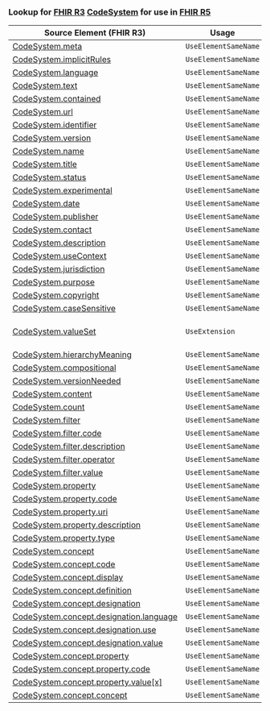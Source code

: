 ### Lookup for [FHIR R3](https://hl7.org/fhir/STU3/) [CodeSystem](https://hl7.org/fhir/STU3/CodeSystem.html) for use in [FHIR R5](https://hl7.org/fhir/R5/)

| Source Element (FHIR R3) | Usage | Target |
| -------------- | ----- | ------ |
| [CodeSystem.meta](https://hl7.org/fhir/STU3/CodeSystem.html#resource) | `UseElementSameName` | [CodeSystem.meta](https://hl7.org/fhir/R5/CodeSystem.html#resource) |
| [CodeSystem.implicitRules](https://hl7.org/fhir/STU3/CodeSystem.html#resource) | `UseElementSameName` | [CodeSystem.implicitRules](https://hl7.org/fhir/R5/CodeSystem.html#resource) |
| [CodeSystem.language](https://hl7.org/fhir/STU3/CodeSystem.html#resource) | `UseElementSameName` | [CodeSystem.language](https://hl7.org/fhir/R5/CodeSystem.html#resource) |
| [CodeSystem.text](https://hl7.org/fhir/STU3/CodeSystem.html#resource) | `UseElementSameName` | [CodeSystem.text](https://hl7.org/fhir/R5/CodeSystem.html#resource) |
| [CodeSystem.contained](https://hl7.org/fhir/STU3/CodeSystem.html#resource) | `UseElementSameName` | [CodeSystem.contained](https://hl7.org/fhir/R5/CodeSystem.html#resource) |
| [CodeSystem.url](https://hl7.org/fhir/STU3/CodeSystem.html#resource) | `UseElementSameName` | [CodeSystem.url](https://hl7.org/fhir/R5/CodeSystem.html#resource) |
| [CodeSystem.identifier](https://hl7.org/fhir/STU3/CodeSystem.html#resource) | `UseElementSameName` | [CodeSystem.identifier](https://hl7.org/fhir/R5/CodeSystem.html#resource) |
| [CodeSystem.version](https://hl7.org/fhir/STU3/CodeSystem.html#resource) | `UseElementSameName` | [CodeSystem.version](https://hl7.org/fhir/R5/CodeSystem.html#resource) |
| [CodeSystem.name](https://hl7.org/fhir/STU3/CodeSystem.html#resource) | `UseElementSameName` | [CodeSystem.name](https://hl7.org/fhir/R5/CodeSystem.html#resource) |
| [CodeSystem.title](https://hl7.org/fhir/STU3/CodeSystem.html#resource) | `UseElementSameName` | [CodeSystem.title](https://hl7.org/fhir/R5/CodeSystem.html#resource) |
| [CodeSystem.status](https://hl7.org/fhir/STU3/CodeSystem.html#resource) | `UseElementSameName` | [CodeSystem.status](https://hl7.org/fhir/R5/CodeSystem.html#resource) |
| [CodeSystem.experimental](https://hl7.org/fhir/STU3/CodeSystem.html#resource) | `UseElementSameName` | [CodeSystem.experimental](https://hl7.org/fhir/R5/CodeSystem.html#resource) |
| [CodeSystem.date](https://hl7.org/fhir/STU3/CodeSystem.html#resource) | `UseElementSameName` | [CodeSystem.date](https://hl7.org/fhir/R5/CodeSystem.html#resource) |
| [CodeSystem.publisher](https://hl7.org/fhir/STU3/CodeSystem.html#resource) | `UseElementSameName` | [CodeSystem.publisher](https://hl7.org/fhir/R5/CodeSystem.html#resource) |
| [CodeSystem.contact](https://hl7.org/fhir/STU3/CodeSystem.html#resource) | `UseElementSameName` | [CodeSystem.contact](https://hl7.org/fhir/R5/CodeSystem.html#resource) |
| [CodeSystem.description](https://hl7.org/fhir/STU3/CodeSystem.html#resource) | `UseElementSameName` | [CodeSystem.description](https://hl7.org/fhir/R5/CodeSystem.html#resource) |
| [CodeSystem.useContext](https://hl7.org/fhir/STU3/CodeSystem.html#resource) | `UseElementSameName` | [CodeSystem.useContext](https://hl7.org/fhir/R5/CodeSystem.html#resource) |
| [CodeSystem.jurisdiction](https://hl7.org/fhir/STU3/CodeSystem.html#resource) | `UseElementSameName` | [CodeSystem.jurisdiction](https://hl7.org/fhir/R5/CodeSystem.html#resource) |
| [CodeSystem.purpose](https://hl7.org/fhir/STU3/CodeSystem.html#resource) | `UseElementSameName` | [CodeSystem.purpose](https://hl7.org/fhir/R5/CodeSystem.html#resource) |
| [CodeSystem.copyright](https://hl7.org/fhir/STU3/CodeSystem.html#resource) | `UseElementSameName` | [CodeSystem.copyright](https://hl7.org/fhir/R5/CodeSystem.html#resource) |
| [CodeSystem.caseSensitive](https://hl7.org/fhir/STU3/CodeSystem.html#resource) | `UseElementSameName` | [CodeSystem.caseSensitive](https://hl7.org/fhir/R5/CodeSystem.html#resource) |
| [CodeSystem.valueSet](https://hl7.org/fhir/STU3/CodeSystem.html#resource) | `UseExtension` | [http://hl7.org/fhir/3.0/StructureDefinition/extension-CodeSystem.valueSet](StructureDefinition-ext-R3-CodeSystem.valueSet.html) |
| [CodeSystem.hierarchyMeaning](https://hl7.org/fhir/STU3/CodeSystem.html#resource) | `UseElementSameName` | [CodeSystem.hierarchyMeaning](https://hl7.org/fhir/R5/CodeSystem.html#resource) |
| [CodeSystem.compositional](https://hl7.org/fhir/STU3/CodeSystem.html#resource) | `UseElementSameName` | [CodeSystem.compositional](https://hl7.org/fhir/R5/CodeSystem.html#resource) |
| [CodeSystem.versionNeeded](https://hl7.org/fhir/STU3/CodeSystem.html#resource) | `UseElementSameName` | [CodeSystem.versionNeeded](https://hl7.org/fhir/R5/CodeSystem.html#resource) |
| [CodeSystem.content](https://hl7.org/fhir/STU3/CodeSystem.html#resource) | `UseElementSameName` | [CodeSystem.content](https://hl7.org/fhir/R5/CodeSystem.html#resource) |
| [CodeSystem.count](https://hl7.org/fhir/STU3/CodeSystem.html#resource) | `UseElementSameName` | [CodeSystem.count](https://hl7.org/fhir/R5/CodeSystem.html#resource) |
| [CodeSystem.filter](https://hl7.org/fhir/STU3/CodeSystem.html#resource) | `UseElementSameName` | [CodeSystem.filter](https://hl7.org/fhir/R5/CodeSystem.html#resource) |
| [CodeSystem.filter.code](https://hl7.org/fhir/STU3/CodeSystem.html#resource) | `UseElementSameName` | [CodeSystem.filter.code](https://hl7.org/fhir/R5/CodeSystem.html#resource) |
| [CodeSystem.filter.description](https://hl7.org/fhir/STU3/CodeSystem.html#resource) | `UseElementSameName` | [CodeSystem.filter.description](https://hl7.org/fhir/R5/CodeSystem.html#resource) |
| [CodeSystem.filter.operator](https://hl7.org/fhir/STU3/CodeSystem.html#resource) | `UseElementSameName` | [CodeSystem.filter.operator](https://hl7.org/fhir/R5/CodeSystem.html#resource) |
| [CodeSystem.filter.value](https://hl7.org/fhir/STU3/CodeSystem.html#resource) | `UseElementSameName` | [CodeSystem.filter.value](https://hl7.org/fhir/R5/CodeSystem.html#resource) |
| [CodeSystem.property](https://hl7.org/fhir/STU3/CodeSystem.html#resource) | `UseElementSameName` | [CodeSystem.property](https://hl7.org/fhir/R5/CodeSystem.html#resource) |
| [CodeSystem.property.code](https://hl7.org/fhir/STU3/CodeSystem.html#resource) | `UseElementSameName` | [CodeSystem.property.code](https://hl7.org/fhir/R5/CodeSystem.html#resource) |
| [CodeSystem.property.uri](https://hl7.org/fhir/STU3/CodeSystem.html#resource) | `UseElementSameName` | [CodeSystem.property.uri](https://hl7.org/fhir/R5/CodeSystem.html#resource) |
| [CodeSystem.property.description](https://hl7.org/fhir/STU3/CodeSystem.html#resource) | `UseElementSameName` | [CodeSystem.property.description](https://hl7.org/fhir/R5/CodeSystem.html#resource) |
| [CodeSystem.property.type](https://hl7.org/fhir/STU3/CodeSystem.html#resource) | `UseElementSameName` | [CodeSystem.property.type](https://hl7.org/fhir/R5/CodeSystem.html#resource) |
| [CodeSystem.concept](https://hl7.org/fhir/STU3/CodeSystem.html#resource) | `UseElementSameName` | [CodeSystem.concept](https://hl7.org/fhir/R5/CodeSystem.html#resource) |
| [CodeSystem.concept.code](https://hl7.org/fhir/STU3/CodeSystem.html#resource) | `UseElementSameName` | [CodeSystem.concept.code](https://hl7.org/fhir/R5/CodeSystem.html#resource) |
| [CodeSystem.concept.display](https://hl7.org/fhir/STU3/CodeSystem.html#resource) | `UseElementSameName` | [CodeSystem.concept.display](https://hl7.org/fhir/R5/CodeSystem.html#resource) |
| [CodeSystem.concept.definition](https://hl7.org/fhir/STU3/CodeSystem.html#resource) | `UseElementSameName` | [CodeSystem.concept.definition](https://hl7.org/fhir/R5/CodeSystem.html#resource) |
| [CodeSystem.concept.designation](https://hl7.org/fhir/STU3/CodeSystem.html#resource) | `UseElementSameName` | [CodeSystem.concept.designation](https://hl7.org/fhir/R5/CodeSystem.html#resource) |
| [CodeSystem.concept.designation.language](https://hl7.org/fhir/STU3/CodeSystem.html#resource) | `UseElementSameName` | [CodeSystem.concept.designation.language](https://hl7.org/fhir/R5/CodeSystem.html#resource) |
| [CodeSystem.concept.designation.use](https://hl7.org/fhir/STU3/CodeSystem.html#resource) | `UseElementSameName` | [CodeSystem.concept.designation.use](https://hl7.org/fhir/R5/CodeSystem.html#resource) |
| [CodeSystem.concept.designation.value](https://hl7.org/fhir/STU3/CodeSystem.html#resource) | `UseElementSameName` | [CodeSystem.concept.designation.value](https://hl7.org/fhir/R5/CodeSystem.html#resource) |
| [CodeSystem.concept.property](https://hl7.org/fhir/STU3/CodeSystem.html#resource) | `UseElementSameName` | [CodeSystem.concept.property](https://hl7.org/fhir/R5/CodeSystem.html#resource) |
| [CodeSystem.concept.property.code](https://hl7.org/fhir/STU3/CodeSystem.html#resource) | `UseElementSameName` | [CodeSystem.concept.property.code](https://hl7.org/fhir/R5/CodeSystem.html#resource) |
| [CodeSystem.concept.property.value[x]](https://hl7.org/fhir/STU3/CodeSystem.html#resource) | `UseElementSameName` | [CodeSystem.concept.property.value[x]](https://hl7.org/fhir/R5/CodeSystem.html#resource) |
| [CodeSystem.concept.concept](https://hl7.org/fhir/STU3/CodeSystem.html#resource) | `UseElementSameName` | [CodeSystem.concept.concept](https://hl7.org/fhir/R5/CodeSystem.html#resource) |

